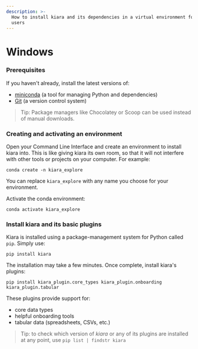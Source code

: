 ```yaml
---
description: >-
  How to install kiara and its dependencies in a virtual environment for Windows
  users
---
```


# Windows

### Prerequisites&#x20;

If you haven't already, install the latest versions of:

* [miniconda](https://www.anaconda.com/docs/getting-started/miniconda/main) (a tool for managing Python and dependencies)
* [Git](https://git-scm.com/book/en/v2/Getting-Started-Installing-Git) (a version control system)

> Tip: Package managers like Chocolatey or Scoop can be used instead of manual downloads.

### Creating and activating an environment

Open your Command Line Interface and create an environment to install kiara into. This is like giving kiara its own room, so that it will not interfere with other tools or projects on your computer. For example:

```⏎
conda create -n kiara_explore
```

You can replace `kiara_explore` with any name you choose for your environment.

Activate the conda environment:&#x20;

```⏎
conda activate kiara_explore
```

### Install kiara and its basic plugins

Kiara is installed using a package-management system for Python called `pip`. Simply use:

```⏎
pip install kiara
```

The installation may take a few minutes. Once complete, install kiara's plugins:

```
pip install kiara_plugin.core_types kiara_plugin.onboarding kiara_plugin.tabular
```

These plugins provide support for:

* core data types
* helpful onboarding tools
* tabular data (spreadsheets, CSVs, etc.)

> Tip: to check which version of _kiara_ or any of its plugins are installed at any point, use `pip list | findstr kiara`&#x20;
